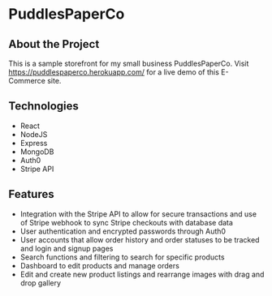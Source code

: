 # PuddlesPaperCo

## About the Project

This is a sample storefront for my small business PuddlesPaperCo.
Visit https://puddlespaperco.herokuapp.com/ for a live demo of this E-Commerce site.

## Technologies
* React
* NodeJS
* Express
* MongoDB
* Auth0
* Stripe API

## Features
* Integration with the Stripe API to allow for secure transactions and use of Stripe webhook to sync Stripe checkouts with database data
* User authentication and encrypted passwords through Auth0
* User accounts that allow order history and order statuses to be tracked and login and signup pages
* Search functions and filtering to search for specific products
* Dashboard to edit products and manage orders
* Edit and create new product listings and rearrange images with drag and drop gallery
